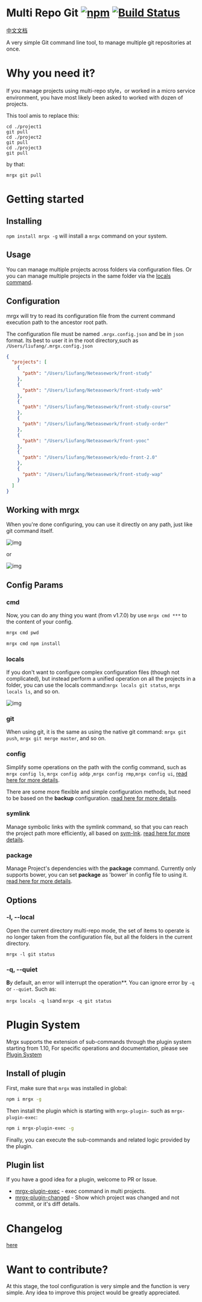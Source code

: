 # Multi Repo Git [![npm](https://img.shields.io/npm/v/mrgx.svg?maxAge=2592000)](https://www.npmjs.com/package/mrgx) [![Build Status](https://travis-ci.org/brizer/multi-repo-git.svg?branch=master)](https://travis-ci.org/brizer/multi-repo-git)

[中文文档](https://github.com/brizer/multi-repo-git/blob/master/readme_zh.md)

A very simple Git command line tool, to manage multiple git repositories at once.

# Why you need it?

If you manage projects using multi-repo style，or worked in a micro service environment, you have most likely been asked to worked with dozen of projects.

This tool amis to replace this:

```
cd ./project1
git pull
cd ./project2
git pull
cd ./project3
git pull

```

by that:

```
mrgx git pull
```

# Getting started

## Installing

`npm install mrgx -g` will install a `mrgx` command on your system.

## Usage

You can manage multiple projects across folders via configuration files.
Or you can manage multiple projects in the same folder via the [locals command](#locals).

## Configuration

mrgx will try to read its configuration file from the current command execution path to the ancestor root path.

The configuration file must be named `.mrgx.config.json` and be in `json` format. Its best to user it in the root directory,such as `/Users/liufang/.mrgx.config.json`

```json
{
  "projects": [
    {
      "path": "/Users/liufang/Neteasework/front-study"
    },
    {
      "path": "/Users/liufang/Neteasework/front-study-web"
    },
    {
      "path": "/Users/liufang/Neteasework/front-study-course"
    },
    {
      "path": "/Users/liufang/Neteasework/front-study-order"
    },
    {
      "path": "/Users/liufang/Neteasework/front-yooc"
    },
    {
      "path": "/Users/liufang/Neteasework/edu-front-2.0"
    },
    {
      "path": "/Users/liufang/Neteasework/front-study-wap"
    }
  ]
}
```

## Working with mrgx

When you're done configuring, you can use it directly on any path, just like git command itself.

![img](http://edu-image.nosdn.127.net/b22c8e19f0164cdea002b65c69b678d9.png?imageView&quality=100)

or

![img](http://edu-image.nosdn.127.net/b364fdc02c1647288d53460d31aecbab.png?imageView&quality=100)


## Config Params

### cmd

Now, you can do any thing you want (from v1.7.0) by use `mrgx cmd ***` to the content of your config.

``` bash
mrgx cmd pwd

mrgx cmd npm install
```


### locals

If you don't want to configure complex configuration files (though not complicated), but instead perform a unified operation on all the projects in a folder, you can use the locals command:`mrgx locals git status`, `mrgx locals ls`, and  so on.

![img](https://raw.githubusercontent.com/brizer/graph-bed/master/img/20190617113620.png)


### git

When using git, it is the same as using the native git command:
`mrgx git push`, `mrgx git merge master`, and so on.

### config

Simplify some operations on the path with the config command, such as `mrgx config ls`, `mrgx config addp` ,`mrgx config rmp`,`mrgx config ui`, [read here for more details](docs/config.md).

There are some more flexible and simple configuration methods, but need to be based on the **backup** configuration. [read here for more details](docs/backup.md).


### symlink

Manage symbolic links with the symlink command, so  that you can reach the project path more efficiently, all based on [sym-lnk](https://www.npmjs.com/package/sym-lnk).  [read here for more details](docs/symlink.md).

### package

Manage Project's dependencies with the **package** command. Currently only supports bower, you can set **package** as 'bower' in config file to using it. [read here for more details](docs/package.md).

## Options

### **-l, --local**

Open the current directory multi-repo mode, the set of items to operate is no longer taken from the configuration file, but all the folders in the current directory.

``` 
mrgx -l git status
```


### **-q, --quiet**
**B**y default, an error will interrupt the operation**. You can ignore error by `-q` or `--quiet`. Such as:

`mrgx locals -q ls`and `mrgx -q git status`



# Plugin System

Mrgx supports the extension of sub-commands through the plugin system starting from 1.10,  For specific operations and documentation, please see [Plugin System](./docs/plugin.md)



## Install of plugin

First, make sure that `mrgx` was installed in global:

``` bash
npm i mrgx -g
```

Then install the plugin which is starting with `mrgx-plugin-` such as `mrgx-plugin-exec`:

``` bash
npm i mrgx-plugin-exec -g
```

Finally, you can execute the sub-commands and related logic provided by the plugin.



## Plugin list

If you have a good idea for a plugin, welcome to PR or Issue.

- [mrgx-plugin-exec](https://github.com/brizer/mrgx-plugin-exec) - exec command in multi projects.
- [mrgx-plugin-changed](https://github.com/brizer/mrgx-plugin-changed) - Show which project was changed and not commit, or it's diff details.

# Changelog

[here](./CHANGELOG.md)


# Want to contribute?

At this stage, the tool configuration is very simple and the function is very simple. Any idea to improve this project would be greatly appreciated.
